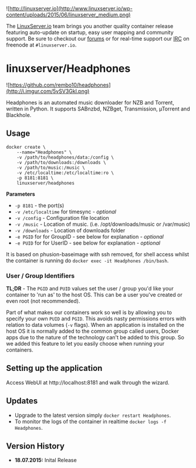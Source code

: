 ![http://linuxserver.io](http://www.linuxserver.io/wp-content/uploads/2015/06/linuxserver_medium.png)

The [LinuxServer.io](https://linuxserver.io) team brings you another quality container release featuring auto-update on startup, easy user mapping and community support. Be sure to checkout our [forums](https://forum.linuxserver.io) or for real-time support our [IRC](https://www.linuxserver.io/index.php/irc/) on freenode at `#linuxserver.io`.

# linuxserver/Headphones
![https://github.com/rembo10/headphones](http://i.imgur.com/5vSV3Gkl.png)

Headphones is an automated music downloader for NZB and Torrent, written in Python. It supports SABnzbd, NZBget, Transmission, µTorrent and Blackhole.

## Usage

```
docker create \
    --name="Headphones" \
    -v /path/to/headphones/data:/config \
    -v /path/to/downloads:/downloads \
    -v /path/to/music:/music \
    -v /etc/localtime:/etc/localtime:ro \
    -p 8181:8181 \
    linuxserver/headphones
```

**Parameters**

* `-p 8181` - the port(s)
* `-v /etc/localtime` for timesync - *optional*
* `-v /config` - Configuration file location
* `-v /music` - Location of music. (i.e. /opt/downloads/music or /var/music)
* `-v /downloads` - Location of downloads folder
* `-e PGID` for for GroupID - see below for explanation - *optional*
* `-e PUID` for for UserID - see below for explanation - *optional*

It is based on phusion-baseimage with ssh removed, for shell access whilst the container is running do `docker exec -it Headphones /bin/bash`.

### User / Group Identifiers

**TL;DR** - The `PGID` and `PUID` values set the user / group you'd like your container to 'run as' to the host OS. This can be a user you've created or even root (not recommended).

Part of what makes our containers work so well is by allowing you to specify your own `PUID` and `PGID`. This avoids nasty permissions errors with relation to data volumes (`-v` flags). When an application is installed on the host OS it is normally added to the common group called users, Docker apps due to the nature of the technology can't be added to this group. So we added this feature to let you easily choose when running your containers.

## Setting up the application

Access WebUI at http://localhost:8181 and walk through the wizard.

## Updates

* Upgrade to the latest version simply `docker restart Headphones`.
* To monitor the logs of the container in realtime `docker logs -f Headphones`.



## Version History

+ **18.07.2015:** Inital Release
